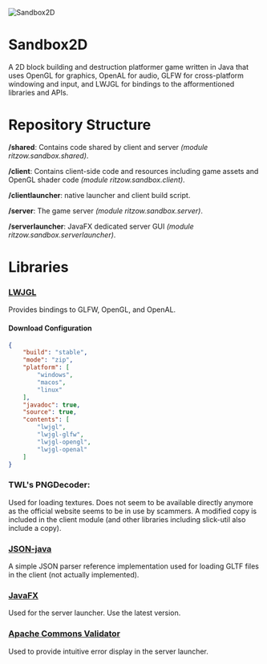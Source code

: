 ![Sandbox2D](https://i.imgur.com/8GxCB4C.png)

# Sandbox2D
A 2D block building and destruction platformer game written in Java that uses OpenGL for graphics, OpenAL for audio, GLFW for cross-platform windowing and input, and LWJGL for bindings to the afformentioned libraries and APIs.

# Repository Structure
**/shared**: Contains code shared by client and server *(module ritzow.sandbox.shared)*.

**/client**: Contains client-side code and resources including game assets and OpenGL shader code *(module ritzow.sandbox.client)*.

**/clientlauncher**: native launcher and client build script.

**/server**: The game server *(module ritzow.sandbox.server)*.

**/serverlauncher**: JavaFX dedicated server GUI *(module ritzow.sandbox.serverlauncher)*.

# Libraries
### [LWJGL](https://www.lwjgl.org/customize)

Provides bindings to GLFW, OpenGL, and OpenAL.

#### Download Configuration
```json
{
    "build": "stable",
    "mode": "zip",
    "platform": [
        "windows",
        "macos",
        "linux"
    ],
    "javadoc": true,
    "source": true,
    "contents": [
        "lwjgl",
        "lwjgl-glfw",
        "lwjgl-opengl",
        "lwjgl-openal"
    ]
}
```
### TWL's PNGDecoder:
Used for loading textures. Does not seem to be available directly anymore as the official website seems to be in use by scammers. A modified copy is included in the client module (and other libraries including slick-util also include a copy).

### [JSON-java](https://github.com/stleary/JSON-java)

A simple JSON parser reference implementation used for loading GLTF files in the client (not actually implemented).

### [JavaFX](https://openjfx.io/)

Used for the server launcher. Use the latest version.

### [Apache Commons Validator](http://commons.apache.org/proper/commons-validator/)

Used to provide intuitive error display in the server launcher.
